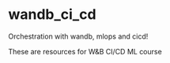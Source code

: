 # wandb_ci_cd
Orchestration with wandb, mlops and cicd!

These are resources for W&B CI/CD ML course
